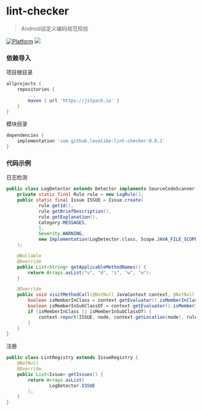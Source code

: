 # lint-checker
> Android自定义编码规范校验

[![Platform](https://img.shields.io/badge/Platform-Android-00CC00.svg?style=flat)](https://www.android.com)
[![](https://jitpack.io/v/lavalike/lint-checker.svg)](https://jitpack.io/#lavalike/lint-checker)

### 依赖导入

项目根目录

``` gradle
allprojects {
	repositories {
		...
		maven { url 'https://jitpack.io' }
	}
}
```

模块目录

``` gradle
dependencies {
	implementation 'com.github.lavalike:lint-checker:0.0.1'
}
```

### 代码示例

日志检测

``` java
public class LogDetector extends Detector implements SourceCodeScanner {
    private static final Rule rule = new LogRule();
    public static final Issue ISSUE = Issue.create(
            rule.getId(),
            rule.getBriefDescription(),
            rule.getExplanation(),
            Category.MESSAGES,
            5,
            Severity.WARNING,
            new Implementation(LogDetector.class, Scope.JAVA_FILE_SCOPE)
    );

    @Nullable
    @Override
    public List<String> getApplicableMethodNames() {
        return Arrays.asList("v", "d", "i", "w", "e");
    }

    @Override
    public void visitMethodCall(@NotNull JavaContext context, @NotNull UCallExpression node, @NotNull PsiMethod method) {
        boolean isMemberInClass = context.getEvaluator().isMemberInClass(method, "android.util.Log");
        boolean isMemberInSubClassOf = context.getEvaluator().isMemberInSubClassOf(method, "android.util.Log", true);
        if (isMemberInClass || isMemberInSubClassOf) {
            context.report(ISSUE, node, context.getLocation(node), rule.getExplanation());
        }
    }
}
```

注册

``` java
public class LintRegistry extends IssueRegistry {
    @NotNull
    @Override
    public List<Issue> getIssues() {
        return Arrays.asList(
                LogDetector.ISSUE
        );
    }
}
```
